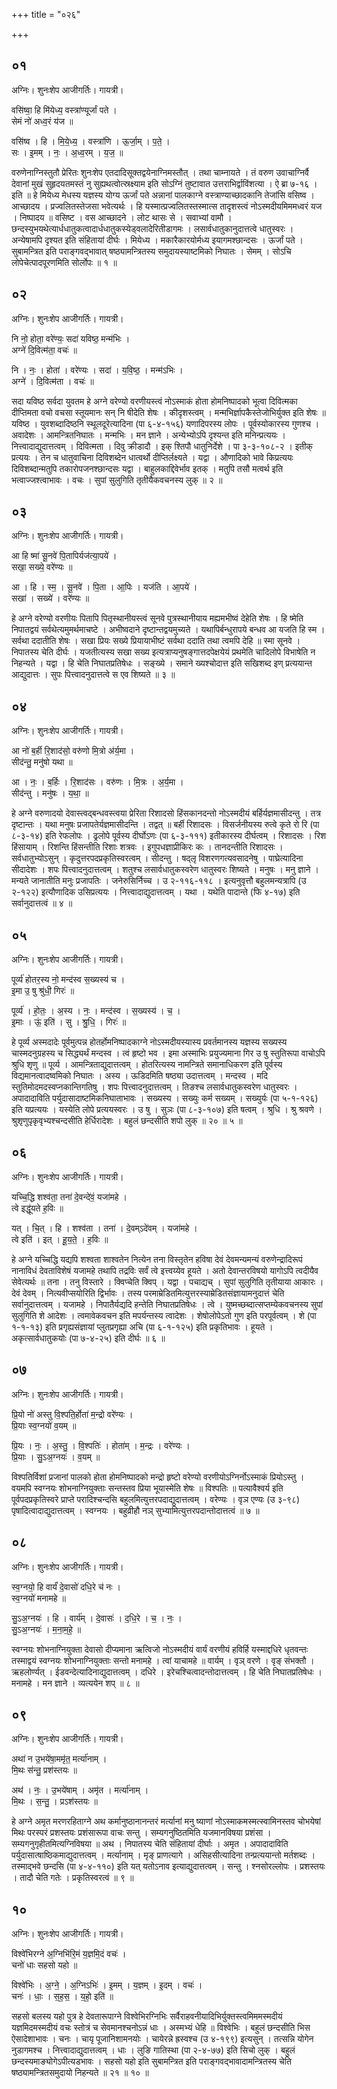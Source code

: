 +++
title = "०२६"

+++


## ०१
अग्निः। शुनःशेप आजीगर्तिः। गायत्री।

वसि॑ष्वा॒ हि मि॑येध्य॒ वस्त्रा॑ण्यूर्जां पते ।  
सेमं नो॑ अध्व॒रं य॑ज ॥

वसि॑ष्व । हि । मि॒ये॒ध्य॒ । वस्त्रा॑णि । ऊ॒र्जा॒म् । प॒ते॒ ।  
सः । इ॒मम् । नः॒ । अ॒ध्व॒रम् । य॒ज॒ ॥

वरुणेनाग्निस्तुतौ प्रेरितः शुनःशेप एतदादिसूक्तद्वयेनाग्निमस्तौत् । तथा चाम्नायते । तं वरुण उवाचाग्निर्वै देवानां मुखं सुहृदयतमस्तं नु सुह्यथत्वोत्स्रक्ष्याम इति सोऽग्निं तुष्टावात उत्तराभिर्द्वाविंशत्या । ऐ ब्रा ७-१६ । इति ॥ हे मियेध्य मेधस्य यज्ञस्य योग्य ऊर्जां पते अन्नानां पालकाग्ने वस्त्राण्याच्छादकानि तेजांसि वसिष्व । आच्छादय । प्रज्वलितस्तेजसा भवेत्यर्थः । हि यस्मात्प्रज्वलितस्तस्मात्स तादृशस्त्वं नोऽस्मदीयमिममध्वरं यज । निष्पादय ॥ वसिष्ट । वस आच्छादने । लोट थासः से । सवाभ्यां वामौ । छन्दस्युभयथेत्यार्धधातुकत्वादार्धधातुकस्येड्वलादेरितीडागमः । लसार्वधातुकानुदात्तत्वे धातुस्वरः । अन्येषामपि दृश्यत इति संहितायां दीर्घः । मियेध्य । मकारैकारयोर्मध्य इयागमश्छान्दसः । ऊर्जां पते । सुबामन्त्रित इति पराङ्गवद्भावात् षष्ठ्यामन्त्रितस्य समुदायस्याष्टमिको निघातः । सेमम् । सोऽचि लोपेचेत्पादपूरणमिति सोर्लोपः ॥ १ ॥

## ०२
अग्निः। शुनःशेप आजीगर्तिः। गायत्री।

नि नो॒ होता॒ वरे॑ण्यः॒ सदा॑ यविष्ठ॒ मन्म॑भिः ।  
अग्ने॑ दि॒वित्म॑ता॒ वचः॑ ॥

नि । नः॒ । होता॑ । वरे॑ण्यः । सदा॑ । य॒वि॒ष्ठ॒ । मन्म॑ऽभिः ।  
अग्ने॑ । दि॒वित्म॑ता । वचः॑ ॥

सदा यविष्ठ सर्वदा युवतम हे अग्ने वरेण्यो वरणीयस्त्वं नोऽस्माकं होता होमनिष्पादको भूत्वा दिवित्मका दीप्तिमता वचो वचसा स्तूयमानः सन् नि षीदेति शेषः । कीदृशस्त्वम् । मन्मभिर्ज्ञापकैस्तेजोभिर्युक्त इति शेषः ॥ यविष्ठ । युवशब्दादिष्ठनि स्थूलदूरेत्यादिना (पा ६-४-१५६) यणादिपरस्य लोपः । पूर्वस्योकारस्य गुणश्च । अवादेशः । आमन्त्रितनिघातः । मन्मभिः । मन ज्ञाने । अन्येभ्योऽपि दृश्यन्त इति मनिन्प्रत्ययः । नित्त्वादाद्युदात्तत्वम् । दिवित्मता । दिवु क्रीडादौ । इक् श्तिपौ धातुनिर्देशे । पा ३-३-१०८-२ । इतीक् प्रत्ययः । तेन च धातुवाचिना दिविशब्देन धात्वर्थो दीप्तिर्लक्ष्यते । यद्वा । औणादिको भावे किप्रत्ययः दिविशब्दान्मतुपि तकारोपजनश्छान्दसः यद्वा । बाहुलकाद्दिवेर्भाव इतक् । मतुपि तसौ मत्वर्थ इति भत्वाज्जश्त्वाभावः । वचः । सुपां सुलुगिति तृतीयैकवचनस्य लुक् ॥ २ ॥

## ०३
अग्निः। शुनःशेप आजीगर्तिः। गायत्री।

आ हि ष्मा॑ सू॒नवे॑ पि॒तापिर्यज॑त्या॒पये॑ ।  
सखा॒ सख्ये॒ वरे॑ण्यः ॥

आ । हि । स्म॒ । सू॒नवे॑ । पि॒ता । आ॒पिः । यज॑ति । आ॒पये॑ ।  
सखा॑ । सख्ये॑ । वरे॑ण्यः ॥

हे अग्ने वरेण्यो वरणीयः पितापि पितृस्थानीयस्त्वं सूनवे पुत्रस्थानीयाय मह्यमभीष्वं देहेति शेषः । हि ष्मेति निपातद्वयं सर्वथेत्यमुमर्थमाचष्टे । अभीष्वदाने दृष्टान्तद्वयमुच्यते । यथापिर्बन्धुरापये बन्धव आ यजति हि स्म । सर्वथा ददातीति शेषः । सखा प्रियः सख्ये प्रियायाभीष्टं सर्वथा ददाति तथा त्वमपि देहि ॥ स्मा सूनवे । निपातस्य चेति दीर्घः । यजतीत्यस्य सखा सख्य इत्यत्राप्यनुषङ्गात्तदपेक्षयेयं प्रथमेति चादिलोपे विभाषेति न निहन्यते । यद्वा । हि चेति निघातप्रतिषेधः । सङ्ख्ये । समाने ख्यश्चोदात्त इति सखिशब्द इण् प्रत्ययान्त आद्युदात्तः । सुपः पित्त्वादनुदात्तत्वे स एव शिष्यते ॥ ३ ॥

## ०४
अग्निः। शुनःशेप आजीगर्तिः। गायत्री।

आ नो॑ ब॒र्ही रि॒शाद॑सो॒ वरु॑णो मि॒त्रो अ॑र्य॒मा ।  
सीद॑न्तु॒ मनु॑षो यथा ॥

आ । नः॒ । ब॒र्हिः । रि॒शाद॑सः । वरु॑णः । मि॒त्रः । अ॒र्य॒मा ।  
सीद॑न्तु । मनु॑षः । य॒था॒ ॥

हे अग्ने वरुणादयो देवास्त्वद्बन्धवस्त्वया प्रेरिता रिशादसो हिंसकानदन्तो नोऽस्मदीयं बर्हिर्यज्ञमासीदन्तु । तत्र दृष्टान्तः । यथा मनुषः प्रजापतेर्यज्ञमासीदन्ति । तद्वत् ॥ बर्ही रिशादसः । विसर्जनीयस्य रुत्वे कृते रो रि (पा ८-३-१४) इति रेफलोपः । ढ्रलोपे पूर्वस्य दीर्घोऽणः (पा ६-३-१११) इतीकारस्य दीर्घत्वम् । रिशादसः । रिश हिंसायाम् । रिशन्ति हिंसन्तीति रिशाः शत्रवः । इगुपधज्ञाप्रीकिरः कः । तानदन्तीति रिशादसः । सर्वधातुभ्योऽसुन् । कृदुत्तरपदप्रकृतिस्वरत्वम् । सीदन्तु । षद्लृ विशरणगत्यवसादनेषु । पाघ्रेत्यादिना सीदादेशः । शपः पित्त्वादनुदात्तत्वम् । शतुश्च लसार्वधातुकस्वरेण धातुस्वरः शिष्यते । मनुषः । मनु ज्ञाने । मन्यते जानातीति मनुः प्रजापतिः । जनेरुसिर्निच्च । उ २-११६-११८ । इत्यनुवृत्तौ बहुलमन्यत्रापि (उ २-१२२) इत्यौणादिक उसिप्रत्ययः । नित्त्वादाद्युदात्तत्वम् । यथा । यथेति पादान्ते (फि ४-१७) इति सर्वानुदात्तत्वं ॥ ४ ॥

## ०५
अग्निः। शुनःशेप आजीगर्तिः। गायत्री।

पूर्व्य॑ होतर॒स्य नो॒ मन्द॑स्व स॒ख्यस्य॑ च ।  
इ॒मा उ॒ षु श्रु॑धी॒ गिरः॑ ॥

पूर्व्य॑ । हो॒तः॒ । अ॒स्य । नः॒ । मन्द॑स्व । स॒ख्यस्य॑ । च॒ ।  
इ॒माः । ऊं॒ इति॑ । सु । श्रु॒धि॒ । गिरः॑ ॥

हे पूर्व्य अस्मदादेः पूर्वमुत्पन्न होतर्होमनिष्पादकाग्ने नोऽस्मदीयस्यास्य प्रवर्तमानस्य यज्ञस्य सख्यस्य चास्मदनुग्रहस्य च सिद्ध्यर्थं मन्दस्व । त्वं हृष्टो भव । इमा अस्माभिः प्रयुज्यमाना गिर उ षु स्तुतिरूपा वाचोऽपि श्रुधि शृणु ॥ पूर्व्य । आमन्त्रिताद्युदात्तत्वम् । होतरित्यस्य नामन्त्रिते समानाधिकरण इति पूर्वस्य विद्यमानत्वादष्वमिको निघातः । अस्य । ऊडिदमिति षष्ठ्या उदात्तत्वम् । मन्दस्व । मदि स्तुतिमोदमदस्वप्नकान्तिगतिषु । शपः पित्त्वादनुदात्तत्वम् । तिङश्च लसार्वधातुकस्वरेण धातुस्वरः । अपादादाविति पर्युदासादाष्टमिकनिघाताभावः । सख्यस्य । सख्युः कर्म सख्यम् । सख्युर्यः (पा ५-१-१२६) इति यप्रत्ययः । यस्येति लोपे प्रत्ययस्वरः । उ षु । सुञः (पा ८-३-१०७) इति षत्वम् । श्रुधि । श्रु श्रवणे । श्रुशृणुपृकृवृभ्यश्चन्दसीति हेर्धिरादेशः । बहुलं छन्दसीति शपो लुक् ॥ २० ॥ ५ ॥

## ०६
अग्निः। शुनःशेप आजीगर्तिः। गायत्री।

यच्चि॒द्धि शश्व॑ता॒ तना॑ दे॒वन्दे॑वं॒ यजा॑महे ।  
त्वे इद्धू॑यते ह॒विः ॥

यत् । चि॒त् । हि । शश्व॑ता । तना॑ । दे॒वम्ऽदे॑वम् । यजा॑महे ।  
त्वे इति॑ । इत् । हू॒य॒ते॒ । ह॒विः ॥

हे अग्ने यच्चिद्धि यद्यपि शश्वता शाश्वतेन नित्येन तना विस्तृतेन हविषा देवं देवमन्यमन्यं वरुणेन्द्रादिरूपं नानाविधं देवताविशेषं यजामहे तथापि तद्रविः सर्वं त्वे इत्त्वय्येव हूयते । अतो देवान्तरविषयो यागोऽपि त्वदीयैव सेवेत्यर्थः ॥ तना । तनु विस्तारे । क्विप्चेति क्विप् । यद्वा । पचाद्यच् । सुपां सुलुगिति तृतीयाया आकारः । देवं देवम् । नित्यवीप्सयोरिति द्विर्भावः । तस्य परमाम्रेडितमित्युत्तरस्याम्रेडितसंज्ञायामनुदात्तं चेति सर्वानुदात्तत्वम् । यजामहे । निपातैर्यद्यदि हन्तेति निघातप्रतिषेधः । त्वे । युष्मच्छब्दात्सप्तम्येकवचनस्य सुपां सुलुगिति शे आदेशः । त्वमावेकवचन इति मपर्यन्तस्य त्वादेशः । शेषोलोपेऽतो गुण इति परपूर्वत्वम् । शे (पा १-१-१३) इति प्रगृह्यसंज्ञायां प्लुतप्रगृह्या अचि (पा ६-१-१२५) इति प्रकृतिभावः । हूयते । अकृत्सार्वधातुकयोः (पा ७-४-२५) इति दीर्घः ॥ ६ ॥

## ०७
अग्निः। शुनःशेप आजीगर्तिः। गायत्री।

प्रि॒यो नो॑ अस्तु वि॒श्पति॒र्होता॑ म॒न्द्रो वरे॑ण्यः ।  
प्रि॒याः स्व॒ग्नयो॑ व॒यम् ॥

प्रि॒यः । नः॒ । अ॒स्तु॒ । वि॒श्पतिः॑ । होता॑म् । म॒न्द्रः । वरे॑ण्यः ।  
प्रि॒याः । सु॒ऽअ॒ग्नयः॑ । व॒यम् ॥

विश्पतिर्विशां प्रजानां पालको होता होमनिष्पादको मन्द्रो हृष्टो वरेण्यो वरणीयोऽग्निर्नोऽस्माकं प्रियोऽस्तु । वयमपि स्वग्नयः शोभनाग्नियुक्ताः सन्तस्तव प्रिया भूयास्मेति शेषः ॥ विश्पतिः ॥ पत्यावैश्वर्य इति पूर्वपदप्रकृतिस्वरे प्राप्ते परादिश्चन्दसि बहुलमित्युत्तरपदाद्युदात्तत्वम् । वरेण्यः । वृञ एण्यः (उ ३-९८) पृषादित्वादाद्युदात्तत्वम् । स्वग्नयः । बहुव्रीहौ नञ् सुभ्यामित्युत्तरपदान्तोदात्तत्वं ॥ ७ ॥

## ०८
अग्निः। शुनःशेप आजीगर्तिः। गायत्री।

स्व॒ग्नयो॒ हि वार्यं॑ दे॒वासो॑ दधि॒रे च॑ नः ।  
स्व॒ग्नयो॑ मनामहे ॥

सु॒ऽअ॒ग्नयः॑ । हि । वार्य॑म् । दे॒वासः॑ । द॒धि॒रे । च॒ । नः॒ ।  
सु॒ऽअ॒ग्नयः॑ । म॒ना॒म॒हे॒ ॥

स्वग्नयः शोभनाग्नियुक्ता देवासो दीप्यमाना ऋत्विजो नोऽस्मदीयं वार्यं वरणीयं हविर्हि यस्माद्दधिरे धृतवन्तः तस्माद्वयं स्वग्नयः शोभनाग्नियुक्ताः सन्तो मनामहे । त्वां याचामहे ॥ वार्यम् । वृञ् वरणे । वृङ् संभक्तौ । ऋहलोर्ण्यत् । ईडवन्देत्यादिनाद्युदात्तत्वम् । दधिरे । इरेचश्चित्वादन्तोदात्तत्वम् । हि चेति निघातप्रतिषेधः । मनामहे । मन ज्ञाने । व्यत्ययेन शप् ॥ ८ ॥

## ०९
अग्निः। शुनःशेप आजीगर्तिः। गायत्री।

अथा॑ न उ॒भये॑षा॒ममृ॑त॒ मर्त्या॑नाम् ।  
मि॒थः स॑न्तु॒ प्रश॑स्तयः ॥

अथ॑ । नः॒ । उ॒भये॑षाम् । अमृ॑त । मर्त्या॑नाम् ।  
मि॒थः । स॒न्तु॒ । प्रऽश॑स्तयः ॥

हे अग्ने अमृत मरणरहिताग्ने अथ कर्मानुष्ठानानन्तरं मर्त्यानां मनु ष्याणां नोऽस्माकमस्मत्स्वामिनस्तव चोभयेषां मिथः परस्परं प्रशस्तयः प्रशंसारूपा वाचः सन्तु । सम्यगनुष्ठितमिति यजमानविषया प्रशंसा । सम्यगनुगृहीतमित्यग्निविषया ॥ अथ । निपातस्य चेति संहितायां दीर्घाः । अमृत । अपादादाविति पर्युदासात्षाष्ठिकमाद्युदात्तत्वम् । मर्त्यानाम् । मृङ् प्राणत्यागे । असिहसीत्यादिना तन्प्रत्ययान्तो मर्तशब्दः । तस्माद्भवे छन्दसि (पा ४-४-११०) इति यत् यतोऽनाव इत्याद्युदात्तत्वम् । सन्तु । श्नसोरल्लोपः । प्रशस्तयः । तादौ चेति गतेः । प्रकृतिस्वरत्वं ॥ ९ ॥

## १०
अग्निः। शुनःशेप आजीगर्तिः। गायत्री।

विश्वे॑भिरग्ने अ॒ग्निभि॑रि॒मं य॒ज्ञमि॒दं वचः॑ ।  
चनो॑ धाः सहसो यहो ॥

विश्वे॑भिः । अ॒ग्ने॒ । अ॒ग्निऽभिः॑ । इ॒मम् । य॒ज्ञम् । इ॒दम् । वचः॑ ।  
चनः॑ । धाः॒ । स॒ह॒स॒ । य॒हो॒ इति॑ ॥

सहसो बलस्य यहो पुत्र हे देवतारूपाग्ने विश्वेभिरग्निभिः सर्वैराहवनीयादिभिर्युक्तस्त्वमिममस्मदीयं यज्ञमिदमस्मदीयं वचः स्तोत्रं च सेवमानश्चनोऽन्नं धाः । अस्मभ्यं धेहि ॥ विश्वेभिः । बहुलं छन्दसीति भिस ऐसादेशाभावः । चनः । चायृ पूजानिशामनयोः । चायेरन्ने ह्रस्वश्च (उ ४-१९९) इत्यसुन् । तत्सन्नि योगेन नुडागमश्च । नित्त्वादाद्युदात्तत्वम् । धाः । लुङि गातिस्था (पा २-४-७७) इति सिचो लुक् । बहुलं छन्दस्यमाङ्योगेऽपीत्यडभावः । सहसो यहो इति सुबामन्त्रित इति पराङ्गवद्भावादामन्त्रितस्य चेति षष्ठ्यामन्त्रितसमुदायो निहन्यते ॥ २१ ॥ १० ॥